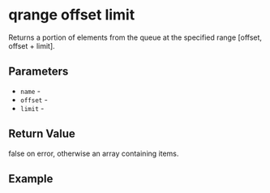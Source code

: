 # qrange offset limit

Returns a portion of elements from the queue at the specified range [offset, offset + limit].

## Parameters

* `name` - 
* `offset` - 
* `limit` - 

## Return Value

false on error, otherwise an array containing items.

## Example
